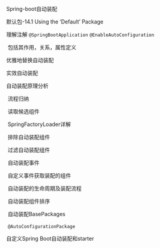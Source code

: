 Spring-boot自动装配

默认包-14.1 Using the ‘Default’ Package

理解注解 ``@SpringBootApplication`` ``@EnableAutoConfiguration`` 

​		包括其作用，关系，属性定义

优雅地替换自动装配

实效自动装配

自动装配原理分析

​	流程归纳

​	读取候选组件

​	SpringFactoryLoader详解

​	排除自动装配组件

​	过滤自动装配组件

​	自动装配事件

​			自定义事件获取装配的组件

​	自动装配的生命周期及装配流程

​	自动装配组件排序

​	自动装配BasePackages

​			``@AutoConfigurationPackage``







自定义Spring Boot自动装配和starter